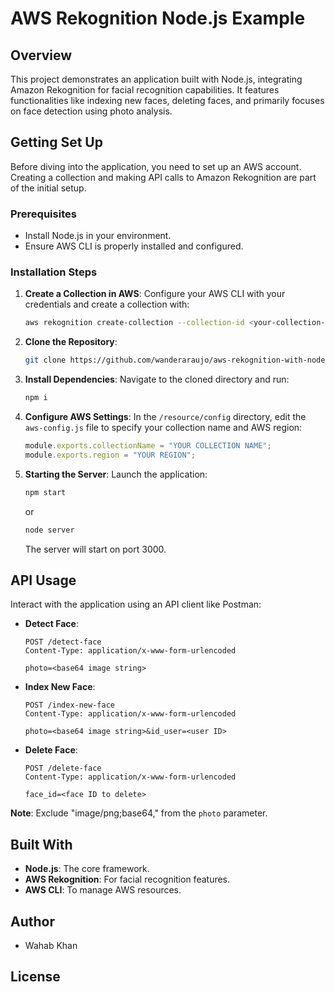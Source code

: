 # AWS Rekognition Node.js Example

## Overview
This project demonstrates an application built with Node.js, integrating Amazon Rekognition for facial recognition capabilities. It features functionalities like indexing new faces, deleting faces, and primarily focuses on face detection using photo analysis.

## Getting Set Up
Before diving into the application, you need to set up an AWS account. Creating a collection and making API calls to Amazon Rekognition are part of the initial setup.

### Prerequisites
- Install Node.js in your environment.
- Ensure AWS CLI is properly installed and configured.

### Installation Steps
1. **Create a Collection in AWS**:
   Configure your AWS CLI with your credentials and create a collection with:
   ```sh
   aws rekognition create-collection --collection-id <your-collection-name>
   ```

2. **Clone the Repository**:
   ```sh
   git clone https://github.com/wanderaraujo/aws-rekognition-with-node-js.git
   ```

3. **Install Dependencies**:
   Navigate to the cloned directory and run:
   ```sh
   npm i
   ```

4. **Configure AWS Settings**:
   In the `/resource/config` directory, edit the `aws-config.js` file to specify your collection name and AWS region:
   ```javascript
   module.exports.collectionName = "YOUR COLLECTION NAME";
   module.exports.region = "YOUR REGION";
   ```

5. **Starting the Server**:
   Launch the application:
   ```sh
   npm start
   ```
   or
   ```sh
   node server
   ```
   The server will start on port 3000.

## API Usage
Interact with the application using an API client like Postman:

- **Detect Face**:
  ```
  POST /detect-face
  Content-Type: application/x-www-form-urlencoded

  photo=<base64 image string>
  ```

- **Index New Face**:
  ```
  POST /index-new-face
  Content-Type: application/x-www-form-urlencoded

  photo=<base64 image string>&id_user=<user ID>
  ```

- **Delete Face**:
  ```
  POST /delete-face
  Content-Type: application/x-www-form-urlencoded

  face_id=<face ID to delete>
  ```

**Note**: Exclude "image/png;base64," from the `photo` parameter.

## Built With
- **Node.js**: The core framework.
- **AWS Rekognition**: For facial recognition features.
- **AWS CLI**: To manage AWS resources.

## Author

- Wahab Khan

## License
